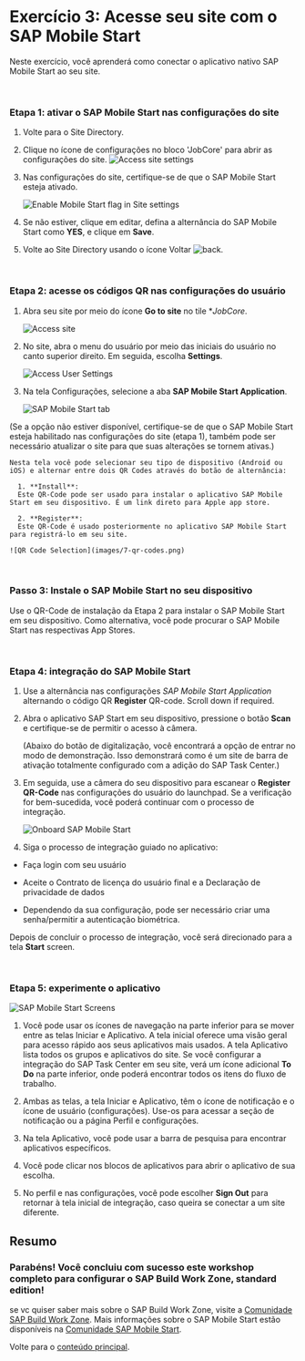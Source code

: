 # Exercício 3: Acesse seu site com o SAP Mobile Start

Neste exercício, você aprenderá como conectar o aplicativo nativo SAP Mobile Start ao seu site.

<br>

### Etapa 1: ativar o SAP Mobile Start nas configurações do site


1.  Volte para o Site Directory.

2.  Clique no ícone de configurações no bloco 'JobCore' para abrir as configurações do site.
    ![Access site settings](images/1-edit-site.png)

3.  Nas configurações do site, certifique-se de que o SAP Mobile Start esteja ativado.

    ![Enable Mobile Start flag in Site settings](images/2-mobile-start-yes.png)

4.  Se não estiver, clique em editar, defina a alternância do SAP Mobile Start como **YES**, e clique em **Save**.

5.  Volte ao Site Directory usando o ícone Voltar ![back](images/3-back.png).

<br>

### Etapa 2: acesse os códigos QR nas configurações do usuário

1.  Abra seu site por meio do ícone **Go to site** no tile **JobCore*.

    ![Access site](images/4-go-to-site.png)

2.  No site, abra o menu do usuário por meio das iniciais do usuário no canto superior direito. Em seguida, escolha **Settings**.

    ![Access User Settings](images/5-settings.png)

3.  Na tela Configurações, selecione a aba **SAP Mobile Start Application**.

    ![SAP Mobile Start tab](images/6-sap-mobile-start.png)

   (Se a opção não estiver disponível, certifique-se de que o SAP Mobile Start esteja habilitado nas configurações do site (etapa 1), também pode ser necessário atualizar o site para que suas alterações se tornem ativas.)

    Nesta tela você pode selecionar seu tipo de dispositivo (Android ou iOS) e alternar entre dois QR Codes através do botão de alternância:

      1. **Install**:
      Este QR-Code pode ser usado para instalar o aplicativo SAP Mobile Start em seu dispositivo. É um link direto para Apple app store.

      2. **Register**:
      Este QR-Code é usado posteriormente no aplicativo SAP Mobile Start para registrá-lo em seu site.

    ![QR Code Selection](images/7-qr-codes.png)


<br>

### Passo 3: Instale o SAP Mobile Start no seu dispositivo

Use o QR-Code de instalação da Etapa 2 para instalar o SAP Mobile Start em seu dispositivo. Como alternativa, você pode procurar o SAP Mobile Start nas respectivas App Stores.

<br>

### Etapa 4: integração do SAP Mobile Start

1.	Use a alternância nas configurações *SAP Mobile Start Application* alternando o código QR **Register** QR-code. Scroll down if required.

2. Abra o aplicativo SAP Start em seu dispositivo, pressione o botão **Scan** e certifique-se de permitir o acesso à câmera.

    (Abaixo do botão de digitalização, você encontrará a opção de entrar no modo de demonstração. Isso demonstrará como é um site de barra de ativação totalmente configurado com a adição do SAP Task Center.)

3.	Em seguida, use a câmera do seu dispositivo para escanear o **Register QR-Code** nas configurações do usuário do launchpad. Se a verificação for bem-sucedida, você poderá continuar com o processo de integração.

    ![Onboard SAP Mobile Start](images/mobile-start-onboarding.png)

4.  Siga o processo de integração guiado no aplicativo:

  - Faça login com seu usuário

  - Aceite o Contrato de licença do usuário final e a Declaração de privacidade de dados

  -	Dependendo da sua configuração, pode ser necessário criar uma senha/permitir a autenticação biométrica.


   Depois de concluir o processo de integração, você será direcionado para a tela **Start** screen.

<br>

### Etapa 5: experimente o aplicativo


![SAP Mobile Start Screens](images/mobile-start-result.png)

1.	Você pode usar os ícones de navegação na parte inferior para se mover entre as telas Iniciar e Aplicativo. A tela inicial oferece uma visão geral para acesso rápido aos seus aplicativos mais usados. A tela Aplicativo lista todos os grupos e aplicativos do site. Se você configurar a integração do SAP Task Center em seu site, verá um ícone adicional  **To Do** na parte inferior, onde poderá encontrar todos os itens do fluxo de trabalho.

2.  Ambas as telas, a tela Iniciar e Aplicativo, têm o ícone de notificação e o ícone de usuário (configurações). Use-os para acessar a seção de notificação ou a página Perfil e configurações.

3.  Na tela Aplicativo, você pode usar a barra de pesquisa para encontrar aplicativos específicos.

4.  Você pode clicar nos blocos de aplicativos para abrir o aplicativo de sua escolha.

5.	No perfil e nas configurações, você pode escolher **Sign Out** para retornar à tela inicial de integração, caso queira se conectar a um site diferente.




## Resumo

### Parabéns! Você concluiu com sucesso este workshop completo para configurar o SAP Build Work Zone, standard edition!

se vc quiser saber mais sobre o SAP Build Work Zone, visite a [Comunidade SAP Build Work Zone](https://community.sap.com/topics/mobile-experience/start). Mais informações sobre o SAP Mobile Start estão disponíveis na [Comunidade SAP Mobile Start](https://community.sap.com/topics/mobile-experience/start).

Volte para o [conteúdo principal](../../README.md).
